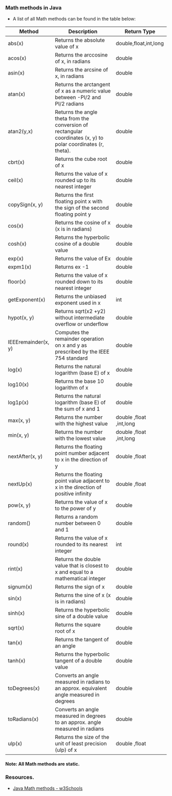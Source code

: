 ### Math methods in Java
* A list of all Math methods can be found in the table below:

| Method              | Description                                                                                                     | Return Type             |
|---------------------|-----------------------------------------------------------------------------------------------------------------|-------------------------|
| abs(x)              | Returns the absolute value of x                                                                                 | double,float,int,long   |
| acos(x)             | 	Returns the arccosine of x, in radians                                                                         | double                  |    
| asin(x)	            | Returns the arcsine of x, in radians                                                                            | 	double                 |
| atan(x)             | 	Returns the arctangent of x as a numeric value between -PI/2 and PI/2 radians                                  | 	double                 |
| atan2(y,x)          | 	Returns the angle theta from the conversion of rectangular coordinates (x, y) to polar coordinates (r, theta). | double                  |       
| cbrt(x)             | 	Returns the cube root of x                                                                                     | 	double                 |
| ceil(x)             | 	Returns the value of x rounded up to its nearest integer                                                       | 	double                 |
| copySign(x, y)      | 	Returns the first floating point x with the sign of the second floating point y                                | 	double                 |
| cos(x)              | 	Returns the cosine of x (x is in radians)                                                                      | 	double                 |
| cosh(x)             | 	Returns the hyperbolic cosine of a double value                                                                | 	double                 |
| exp(x)              | 	Returns the value of Ex                                                                                        | 	double                 |
| expm1(x)            | 	Returns ex -1                                                                                                  | 	double                 |
| floor(x)            | 	Returns the value of x rounded down to its nearest integer                                                     | 	double                 |
| getExponent(x)      | 	Returns the unbiased exponent used in x	                                                                       | int                     |
| hypot(x, y)         | 	Returns sqrt(x2 +y2) without intermediate overflow or underflow                                                | 	double                 |
| IEEEremainder(x, y) | 	Computes the remainder operation on x and y as prescribed by the IEEE 754 standard                             | 	double                 |
| log(x)              | 	Returns the natural logarithm (base E) of x                                                                    | 	double                 |
| log10(x)            | 	Returns the base 10 logarithm of x                                                                             | 	double                 |
| log1p(x)            | 	Returns the natural logarithm (base E) of the sum of x and 1                                                   | 	double                 |
| max(x, y)           | 	Returns the number with the highest value	                                                                     | double ,float ,int,long |
| min(x, y)	          | Returns the number with the lowest value                                                                        | double ,float ,int,long |
| nextAfter(x, y)     | 	Returns the floating point number adjacent to x in the direction of y	                                         | double   ,float         |
| nextUp(x)           | 	Returns the floating point value adjacent to x in the direction of positive infinity	                          | double ,float           |
| pow(x, y)           | 	Returns the value of x to the power of y                                                                       | 	double                 |
| random()            | 	Returns a random number between 0 and 1                                                                        | 	double                 |
| round(x)            | 	Returns the value of x rounded to its nearest integer                                                          | 	int                    |
| rint(x)             | 	Returns the double value that is closest to x and equal to a mathematical integer                              | 	double                 |
| signum(x)           | 	Returns the sign of x                                                                                          | 	double                 |
| sin(x)              | 	Returns the sine of x (x is in radians)                                                                        | 	double                 |
| sinh(x)	            | Returns the hyperbolic sine of a double value	                                                                  | double                  |
| sqrt(x)             | 	Returns the square root of x	                                                                                  | double                  |
| tan(x)              | 	Returns the tangent of an angle                                                                                | 	double                 |
| tanh(x)             | 	Returns the hyperbolic tangent of a double value                                                               | 	double                 |
| toDegrees(x)        | 	Converts an angle measured in radians to an approx. equivalent angle measured in degrees	                      | double                  |
| toRadians(x)        | 	Converts an angle measured in degrees to an approx. angle measured in radians	                                 | double                  |
| ulp(x)              | 	Returns the size of the unit of least precision (ulp) of x                                                     | 	double  ,float         |
 

#### Note: All Math methods are static.

### Resources.
* [Java Math methods - w3Schools](https://www.w3schools.com/java/java_ref_math.asp)
